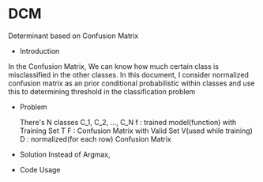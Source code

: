 # DCM
Determinant based on Confusion Matrix

- Introduction

 In the Confusion Matrix, We can know how much certain class is misclassified in the other classes.
 In this document, I consider normalized confusion matrix as an prior conditional probabilistic within classes and use this to determining threshold in the classification problem
  - Problem
    
    There's N classes C_1, C_2, ..., C_N
    f : trained model(function) with Training Set T 
    F : Confusion Matrix with Valid Set V(used while training)
    D : normalized(for each row) Confusion Matrix
    
  - Solution
    Instead of Argmax, 
    
- Code Usage

